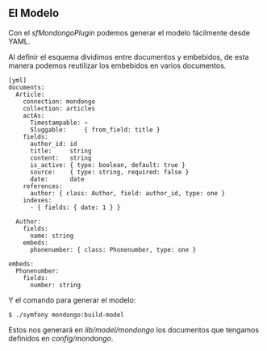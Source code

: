 El Modelo
---------

Con el *sfMondongoPlugin* podemos generar el modelo fácilmente desde YAML.

Al definir el esquema dividimos entre documentos y embebidos, de esta manera
podemos reutilizar los embebidos en varios documentos.

    [yml]
    documents:
      Article:
        connection: mondongo
        collection: articles
        actAs:
          Timestampable: ~
          Sluggable:     { from_field: title }
        fields:
          author_id: id
          title:     string
          content:   string
          is_active: { type: boolean, default: true }
          source:    { type: string, required: false }
          date:      date
        references:
          author: { class: Author, field: author_id, type: one }
        indexes:
          - { fields: { date: 1 } }

      Author:
        fields:
          name: string
        embeds:
          phonenumber: { class: Phonenumber, type: one }

    embeds:
      Phonenumber:
        fields:
          number: string

Y el comando para generar el modelo:

    $ ./symfony mondongo:build-model

Estos nos generará en *lib/model/mondongo* los documentos que tengamos
definidos en *config/mondongo*.
